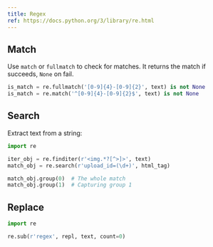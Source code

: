 ```yaml
---
title: Regex
ref: https://docs.python.org/3/library/re.html
---
```


## Match

Use `match` or `fullmatch` to check for matches.
It returns the match if succeeds, `None` on fail.

```python
is_match = re.fullmatch('[0-9]{4}-[0-9]{2}', text) is not None
is_match = re.match('^[0-9]{4}-[0-9]{2}$', text) is not None
```

## Search

Extract text from a string:

```python
import re

iter_obj = re.finditer(r'<img.*?[^>]>', text)
match_obj = re.search(r'upload_id=(\d+)', html_tag)

match_obj.group(0)  # The whole match
match_obj.group(1)  # Capturing group 1
```

## Replace

```python
import re

re.sub(r'regex', repl, text, count=0)
```
